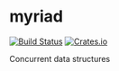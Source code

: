 # myriad

[![Build Status](https://travis-ci.com/lazear/myriad.svg?branch=master)](https://travis-ci.com/lazear/myriad)
[![Crates.io](https://img.shields.io/badge/crates.io-v0.1.0-orange.svg?longCache=true)](https://crates.io/crates/myriad)

Concurrent data structures